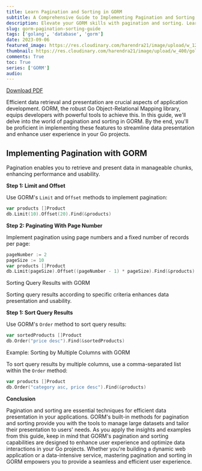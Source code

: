 ```yaml
---
title: Learn Pagination and Sorting in GORM
subtitle: A Comprehensive Guide to Implementing Pagination and Sorting in GORM for Efficient Data Retrieval and Presentation
description: Elevate your GORM skills with pagination and sorting. Learn how to implement efficient data retrieval and sorting mechanisms for seamless data presentation in your Go projects.
slug: gorm-pagination-sorting-guide
tags: ['golang', 'database', 'gorm']
date: 2023-09-06
featured_image: https://res.cloudinary.com/harendra21/image/upload/w_1200/golangwithexample/learn-gorm_yqoeio.png
thumbnail: https://res.cloudinary.com/harendra21/image/upload/w_400/golangwithexample/learn-gorm_yqoeio.png
comments: True
toc: True
series: ['GORM']
audio: 
---
```


[Download PDF](https://res.cloudinary.com/harendra21/image/upload/v1694109746/golangwithexample/PDF/GORM_Mastery_gmpc1k.pdf)

Efficient data retrieval and presentation are crucial aspects of application development. GORM, the robust Go Object-Relational Mapping library, equips developers with powerful tools to achieve this. In this guide, we'll delve into the world of pagination and sorting in GORM. By the end, you'll be proficient in implementing these features to streamline data presentation and enhance user experience in your Go projects.

## Implementing Pagination with GORM

Pagination enables you to retrieve and present data in manageable chunks, enhancing performance and usability.

**Step 1: Limit and Offset**

Use GORM's `Limit` and `Offset` methods to implement pagination:

```go
var products []Product
db.Limit(10).Offset(20).Find(&products)
```

**Step 2: Paginating With Page Number**

Implement pagination using page numbers and a fixed number of records per page:

```go
pageNumber := 2
pageSize := 10
var products []Product
db.Limit(pageSize).Offset((pageNumber - 1) * pageSize).Find(&products)
```

Sorting Query Results with GORM

Sorting query results according to specific criteria enhances data presentation and usability.

**Step 1: Sort Query Results**

Use GORM's `Order` method to sort query results:

```go
var sortedProducts []Product
db.Order("price desc").Find(&sortedProducts)
```

Example: Sorting by Multiple Columns with GORM

To sort query results by multiple columns, use a comma-separated list within the `Order` method:

```go
var products []Product
db.Order("category asc, price desc").Find(&products)
```

**Conclusion**

Pagination and sorting are essential techniques for efficient data presentation in your applications. GORM's built-in methods for pagination and sorting provide you with the tools to manage large datasets and tailor their presentation to users' needs. As you apply the insights and examples from this guide, keep in mind that GORM's pagination and sorting capabilities are designed to enhance user experience and optimize data interactions in your Go projects. Whether you're building a dynamic web application or a data-intensive service, mastering pagination and sorting in GORM empowers you to provide a seamless and efficient user experience.